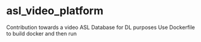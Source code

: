 # asl_video_platform
Contribution towards a video ASL Database for DL purposes
Use Dockerfile to build docker and then run